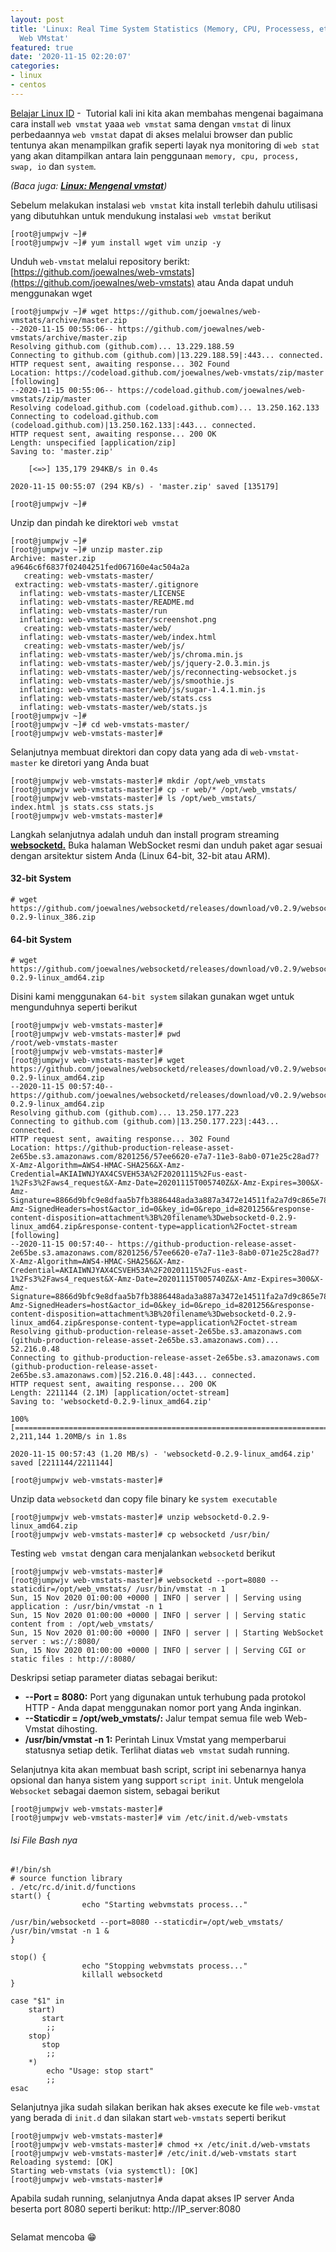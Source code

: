 ```yaml
---
layout: post
title: 'Linux: Real Time System Statistics (Memory, CPU, Processess, etc) Menggunakan
  Web VMstat'
featured: true
date: '2020-11-15 02:20:07'
categories:
- linux
- centos
---
```


[Belajar Linux ID](/) - &nbsp;Tutorial kali ini kita akan membahas mengenai bagaimana cara install `web vmstat` yaaa `web vmstat` sama dengan `vmstat` di linux perbedaannya `web vmstat` dapat di akses melalui browser dan public tentunya akan menampilkan grafik seperti layak nya monitoring di `web stat` yang akan ditampilkan antara lain penggunaan `memory, cpu, process, swap, io` dan `system`.

_(Baca juga: **[Linux: Mengenal vmstat](/linux-mengenal-vmstat/)**)_

<!--kg-card-begin: html--><script async src="https://pagead2.googlesyndication.com/pagead/js/adsbygoogle.js"></script><ins class="adsbygoogle" style="display:block; text-align:center;" data-ad-layout="in-article" data-ad-format="fluid" data-ad-client="ca-pub-1515372853161377" data-ad-slot="4684565489"></ins><script>
     (adsbygoogle = window.adsbygoogle || []).push({});
</script><!--kg-card-end: html-->

Sebelum melakukan instalasi `web vmstat` kita install terlebih dahulu utilisasi yang dibutuhkan untuk mendukung instalasi `web vmstat` berikut

<!--kg-card-begin: markdown-->

    [root@jumpwjv ~]#
    [root@jumpwjv ~]# yum install wget vim unzip -y

<!--kg-card-end: markdown-->

Unduh `web-vmstat` melalui repository berikt: [https://github.com/joewalnes/web-vmstats](https://github.com/joewalnes/web-vmstats) atau Anda dapat unduh menggunakan wget

<!--kg-card-begin: markdown-->

    [root@jumpwjv ~]# wget https://github.com/joewalnes/web-vmstats/archive/master.zip
    --2020-11-15 00:55:06-- https://github.com/joewalnes/web-vmstats/archive/master.zip
    Resolving github.com (github.com)... 13.229.188.59
    Connecting to github.com (github.com)|13.229.188.59|:443... connected.
    HTTP request sent, awaiting response... 302 Found
    Location: https://codeload.github.com/joewalnes/web-vmstats/zip/master [following]
    --2020-11-15 00:55:06-- https://codeload.github.com/joewalnes/web-vmstats/zip/master
    Resolving codeload.github.com (codeload.github.com)... 13.250.162.133
    Connecting to codeload.github.com (codeload.github.com)|13.250.162.133|:443... connected.
    HTTP request sent, awaiting response... 200 OK
    Length: unspecified [application/zip]
    Saving to: 'master.zip'
    
        [<=>] 135,179 294KB/s in 0.4s
    
    2020-11-15 00:55:07 (294 KB/s) - 'master.zip' saved [135179]
    
    [root@jumpwjv ~]#

<!--kg-card-end: markdown-->

Unzip dan pindah ke direktori `web vmstat`

<!--kg-card-begin: markdown-->

    [root@jumpwjv ~]#
    [root@jumpwjv ~]# unzip master.zip
    Archive: master.zip
    a9646c6f6837f02404251fed067160e4ac504a2a
       creating: web-vmstats-master/
     extracting: web-vmstats-master/.gitignore
      inflating: web-vmstats-master/LICENSE
      inflating: web-vmstats-master/README.md
      inflating: web-vmstats-master/run
      inflating: web-vmstats-master/screenshot.png
       creating: web-vmstats-master/web/
      inflating: web-vmstats-master/web/index.html
       creating: web-vmstats-master/web/js/
      inflating: web-vmstats-master/web/js/chroma.min.js
      inflating: web-vmstats-master/web/js/jquery-2.0.3.min.js
      inflating: web-vmstats-master/web/js/reconnecting-websocket.js
      inflating: web-vmstats-master/web/js/smoothie.js
      inflating: web-vmstats-master/web/js/sugar-1.4.1.min.js
      inflating: web-vmstats-master/web/stats.css
      inflating: web-vmstats-master/web/stats.js
    [root@jumpwjv ~]#
    [root@jumpwjv ~]# cd web-vmstats-master/
    [root@jumpwjv web-vmstats-master]#

<!--kg-card-end: markdown-->

Selanjutnya membuat direktori dan copy data yang ada di `web-vmstat-master` ke diretori yang Anda buat

<!--kg-card-begin: markdown-->

    [root@jumpwjv web-vmstats-master]# mkdir /opt/web_vmstats
    [root@jumpwjv web-vmstats-master]# cp -r web/* /opt/web_vmstats/
    [root@jumpwjv web-vmstats-master]# ls /opt/web_vmstats/
    index.html js stats.css stats.js
    [root@jumpwjv web-vmstats-master]#

<!--kg-card-end: markdown-->

Langkah selanjutnya adalah unduh dan install program streaming **[websocketd.](https://github.com/joewalnes/websocketd/wiki/Download-and-install)** Buka halaman WebSocket resmi dan unduh paket agar sesuai dengan arsitektur sistem Anda (Linux 64-bit, 32-bit atau ARM).

<!--kg-card-begin: markdown-->
#### 32-bit System

    # wget https://github.com/joewalnes/websocketd/releases/download/v0.2.9/websocketd-0.2.9-linux_386.zip

#### 64-bit System

    # wget https://github.com/joewalnes/websocketd/releases/download/v0.2.9/websocketd-0.2.9-linux_amd64.zip

<!--kg-card-end: markdown-->

Disini kami menggunakan `64-bit system` silakan gunakan wget untuk mengunduhnya seperti berikut

<!--kg-card-begin: markdown-->

    [root@jumpwjv web-vmstats-master]#
    [root@jumpwjv web-vmstats-master]# pwd
    /root/web-vmstats-master
    [root@jumpwjv web-vmstats-master]#
    [root@jumpwjv web-vmstats-master]# wget https://github.com/joewalnes/websocketd/releases/download/v0.2.9/websocketd-0.2.9-linux_amd64.zip
    --2020-11-15 00:57:40-- https://github.com/joewalnes/websocketd/releases/download/v0.2.9/websocketd-0.2.9-linux_amd64.zip
    Resolving github.com (github.com)... 13.250.177.223
    Connecting to github.com (github.com)|13.250.177.223|:443... connected.
    HTTP request sent, awaiting response... 302 Found
    Location: https://github-production-release-asset-2e65be.s3.amazonaws.com/8201256/57ee6620-e7a7-11e3-8ab0-071e25c28ad7?X-Amz-Algorithm=AWS4-HMAC-SHA256&X-Amz-Credential=AKIAIWNJYAX4CSVEH53A%2F20201115%2Fus-east-1%2Fs3%2Faws4_request&X-Amz-Date=20201115T005740Z&X-Amz-Expires=300&X-Amz-Signature=8866d9bfc9e8dfaa5b7fb3886448ada3a887a3472e14511fa2a7d9c865e78500&X-Amz-SignedHeaders=host&actor_id=0&key_id=0&repo_id=8201256&response-content-disposition=attachment%3B%20filename%3Dwebsocketd-0.2.9-linux_amd64.zip&response-content-type=application%2Foctet-stream [following]
    --2020-11-15 00:57:40-- https://github-production-release-asset-2e65be.s3.amazonaws.com/8201256/57ee6620-e7a7-11e3-8ab0-071e25c28ad7?X-Amz-Algorithm=AWS4-HMAC-SHA256&X-Amz-Credential=AKIAIWNJYAX4CSVEH53A%2F20201115%2Fus-east-1%2Fs3%2Faws4_request&X-Amz-Date=20201115T005740Z&X-Amz-Expires=300&X-Amz-Signature=8866d9bfc9e8dfaa5b7fb3886448ada3a887a3472e14511fa2a7d9c865e78500&X-Amz-SignedHeaders=host&actor_id=0&key_id=0&repo_id=8201256&response-content-disposition=attachment%3B%20filename%3Dwebsocketd-0.2.9-linux_amd64.zip&response-content-type=application%2Foctet-stream
    Resolving github-production-release-asset-2e65be.s3.amazonaws.com (github-production-release-asset-2e65be.s3.amazonaws.com)... 52.216.0.48
    Connecting to github-production-release-asset-2e65be.s3.amazonaws.com (github-production-release-asset-2e65be.s3.amazonaws.com)|52.216.0.48|:443... connected.
    HTTP request sent, awaiting response... 200 OK
    Length: 2211144 (2.1M) [application/octet-stream]
    Saving to: 'websocketd-0.2.9-linux_amd64.zip'
    
    100%[=======================================================================>] 2,211,144 1.20MB/s in 1.8s
    
    2020-11-15 00:57:43 (1.20 MB/s) - 'websocketd-0.2.9-linux_amd64.zip' saved [2211144/2211144]
    
    [root@jumpwjv web-vmstats-master]#

<!--kg-card-end: markdown-->

Unzip data `websocketd` dan copy file binary ke `system executable`

<!--kg-card-begin: markdown-->

    [root@jumpwjv web-vmstats-master]# unzip websocketd-0.2.9-linux_amd64.zip
    [root@jumpwjv web-vmstats-master]# cp websocketd /usr/bin/

<!--kg-card-end: markdown-->

Testing `web vmstat` dengan cara menjalankan `websocketd` berikut

<!--kg-card-begin: markdown-->

    [root@jumpwjv web-vmstats-master]#
    [root@jumpwjv web-vmstats-master]# websocketd --port=8080 --staticdir=/opt/web_vmstats/ /usr/bin/vmstat -n 1
    Sun, 15 Nov 2020 01:00:00 +0000 | INFO | server | | Serving using application : /usr/bin/vmstat -n 1
    Sun, 15 Nov 2020 01:00:00 +0000 | INFO | server | | Serving static content from : /opt/web_vmstats/
    Sun, 15 Nov 2020 01:00:00 +0000 | INFO | server | | Starting WebSocket server : ws://:8080/
    Sun, 15 Nov 2020 01:00:00 +0000 | INFO | server | | Serving CGI or static files : http://:8080/

<!--kg-card-end: markdown--><!--kg-card-begin: html--><script async src="https://pagead2.googlesyndication.com/pagead/js/adsbygoogle.js"></script><ins class="adsbygoogle" style="display:block; text-align:center;" data-ad-layout="in-article" data-ad-format="fluid" data-ad-client="ca-pub-1515372853161377" data-ad-slot="4684565489"></ins><script>
     (adsbygoogle = window.adsbygoogle || []).push({});
</script><!--kg-card-end: html-->

Deskripsi setiap parameter diatas sebagai berikut:

- **--Port = 8080:** Port yang digunakan untuk terhubung pada protokol HTTP - Anda dapat menggunakan nomor port yang Anda inginkan.
- **--Staticdir = /opt/web\_vmstats/:** Jalur tempat semua file web Web-Vmstat dihosting.
- **/usr/bin/vmstat -n 1:** Perintah Linux Vmstat yang memperbarui statusnya setiap detik. Terlihat diatas `web vmstat` sudah running.

Selanjutnya kita akan membuat bash script, script ini sebenarnya hanya opsional dan hanya sistem yang support `script init`. Untuk mengelola `Websocket` sebagai daemon sistem, sebagai berikut

<!--kg-card-begin: markdown-->

    [root@jumpwjv web-vmstats-master]#
    [root@jumpwjv web-vmstats-master]# vim /etc/init.d/web-vmstats

###### Isi File Bash nya

    #!/bin/sh
    # source function library
    . /etc/rc.d/init.d/functions
    start() {
                    echo "Starting webvmstats process..."
    
    /usr/bin/websocketd --port=8080 --staticdir=/opt/web_vmstats/ /usr/bin/vmstat -n 1 &
    }
    
    stop() {
                    echo "Stopping webvmstats process..."
                    killall websocketd
    }
    
    case "$1" in
        start)
           start
            ;;
        stop)
           stop
            ;;
        *)
            echo "Usage: stop start"
            ;;
    esac

<!--kg-card-end: markdown-->

Selanjutnya jika sudah silakan berikan hak akses execute ke file `web-vmstat` yang berada di `init.d` dan silakan start `web-vmstats` seperti berikut

<!--kg-card-begin: markdown-->

    [root@jumpwjv web-vmstats-master]#
    [root@jumpwjv web-vmstats-master]# chmod +x /etc/init.d/web-vmstats
    [root@jumpwjv web-vmstats-master]# /etc/init.d/web-vmstats start
    Reloading systemd: [OK]
    Starting web-vmstats (via systemctl): [OK]
    [root@jumpwjv web-vmstats-master]#

<!--kg-card-end: markdown-->

Apabila sudah running, selanjutnya Anda dapat akses IP server Anda beserta port 8080 seperti berikut: http://IP\_server:8080

<figure class="kg-card kg-image-card kg-width-wide"><img src="/content/images/2020/11/web-vmstats.png" class="kg-image" alt srcset="/content/images/size/w600/2020/11/web-vmstats.png 600w, /content/images/2020/11/web-vmstats.png 869w"></figure>

Selamat mencoba 😁

<!--kg-card-begin: html--><script async src="https://pagead2.googlesyndication.com/pagead/js/adsbygoogle.js"></script><ins class="adsbygoogle" style="display:block; text-align:center;" data-ad-layout="in-article" data-ad-format="fluid" data-ad-client="ca-pub-1515372853161377" data-ad-slot="4684565489"></ins><script>
     (adsbygoogle = window.adsbygoogle || []).push({});
</script><!--kg-card-end: html-->